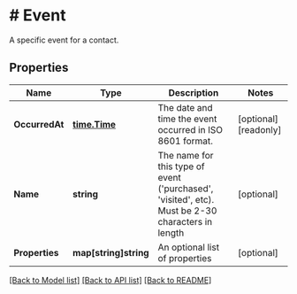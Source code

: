 # # Event
A specific event for a contact.

## Properties 


Name | Type | Description | Notes
------------ | ------------- | ------------- | -------------
**OccurredAt**| [**time.Time**](time.Time.md) | The date and time the event occurred in ISO 8601 format.  | [optional] [readonly]
**Name**| **string** | The name for this type of event (&#39;purchased&#39;, &#39;visited&#39;, etc). Must be 2-30 characters in length  | [optional]
**Properties**| **map[string]string** | An optional list of properties  | [optional]


[[Back to Model list]](../../README.md#models) [[Back to API list]](../../README.md#endpoints) [[Back to README]](../../README.md)

